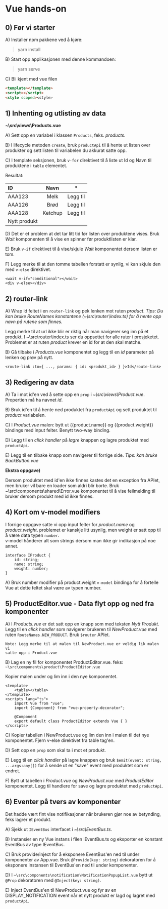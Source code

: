 # Vue hands-on

## 0) Før vi starter

A) Installer npm pakkene ved å kjøre:

> yarn install 

B) Start opp applikasjonen med denne kommandoen:

> yarn serve

C) Bli kjent med vue filen 

```html
<template></template>
<script></script>
<style scoped><style>
```

## 1) Inhenting og utlisting av data 

**~\src\views\Products.vue**

A) Sett opp en variabel i klassen `Products`, feks. _products_.

B) I lifecycle metoden `create`, bruk `productApi` til å hente 
ut listen over produkter og sett listen til variabelen du akkurat satte opp. 

C) I template seksjonen, bruk `v-for` direktivet til å liste ut 
Id og Navn til produktene i `table` elementet.

Resultat:

| ID      | Navn        | *           
|:--------|:-----------:|----------   
| AAA123  | Melk        | Legg til     
| AAA126  | Brød        | Legg til
| AAA128  | Ketchup     | Legg til
| Nytt produkt ||

D)  Det er et problem at det tar litt tid før listen over produktene vises.
    Bruk _Wait_ komponenten til å vise en spinner før produktlisten er klar.

E)  Bruk `v-if` direktivet til å vise/skjule _Wait_ komponentet dersom listen er tom.

F)  Legg merke til at den tomme tabellen forstatt er synlig, vi kan skjule den med `v-else`
    direktivet.
    
```
<wait v-if="conditional"></wait>
<div v-else></div>
```

## 2) router-link

A)  Wrap id feltet i en `router-link` og pek lenken mot ruten _product_. 
    _Tips: Du kan bruke RouteNames konstantene (~\src\router\index.ts) for å hente opp navn på rutene som finnes._ 

Legg merke til at url ikke blir er riktig når man navigerer seg inn på et produkt. 
I ~\src\router\index.ts ser du oppsettet for alle ruter i prosjeketet. 
Problemet er at ruten _product_ krever en id for at den skal matche. 

B)  Gå tilbake i _Products.vue_ komponentet og legg til en _id_ parameter på lenken og
    prøv på nytt.
 
```
<route-link :to={ ..., params: { id: <produkt_id> } }>Id</route-link>
```

## 3) Redigering av data

A)  Ta i mot id'en ved å sette opp en `prop` i _~\src\views\Product.vue_. 
    Propertien må ha navnet _id_.
    
B)  Bruk id'en til å hente ned produktet fra `productApi` og sett produktet til 
    _product_ variabelen.

C)  I _Product.vue_ malen: bytt ut {{product.name}} og {{product.weight}} bindings med input 
    felter. Benytt two-way binding.
    
D)  Legg til en _click handler_ på _lagre_ knappen og lagre produktet med `productApi`. 

E)  Legg til en tilbake knapp som navigerer til forrige side.
    _Tips: kan bruke BackButton.vue_ 

**Ekstra oppgave)**

Dersom produktet med id'en ikke finnes kastes det en exception fra APIet, men bruker vil bare
en loader som aldri blir borte. 
Bruk ~\src\components\shared\Error.vue komponentet til å vise feilmelding til bruker dersom produkt med id ikke finnes.

## 4) Kort om v-model modifiers

I forrige oppgave satte vi opp input felter for _product.name_ og _product.weight_.
problemet er kanskje litt usynlig, men weight er satt opp til å være data typen `number`.  
v-model hånderer alt som strings dersom man ikke gir indikasjon på noe annet.
    
```
interface IProduct {
    id: string;
    name: string;
    weight: number;
}
```

A)  Bruk number modifier på product.weight `v-model` bindinga for å fortelle Vue 
    at dette feltet skal være av typen number.
## 5) ProductEditor.vue - Data flyt opp og ned fra komponenter

A)  I _Products.vue_ er det satt opp en knapp som med teksten _Nytt Produkt_.
    Legg til en _click handler_ som navigerer brukeren til _NewProduct.vue_ med ruten 
    `RouteNames.NEW_PRODUCT`. Bruk `$router` APIet.
        
    Note: Legg merke til at malen til NewProduct.vue er veldig lik malen vi 
    satte opp i Product.vue
        
B)  Lag en ny fil for komponentet ProductEditor.vue. feks: `~\src\components\product\ProductEditor.vue`

Kopier malen under og lim inn i den nye komponentet. 
```
<template>
    <table></table>
</template>
<scripts lang="ts">
    import Vue from "vue";
    import {Component} from "vue-property-decorator";
    
    @Component
    export default class ProductEditor extends Vue { }
</scripts>
```

C)  Kopier tabellen i NewProduct.vue og lim den inn i malen til det nye komponentet. Fjern
    v-else direktivet fra table tag'en.
    
D)  Sett opp en `prop` som skal ta i mot et produkt. 

E)  Legg til en _click handler_ på lagre knappen og bruk `$emit(event: string, ...args:any[])` for å sende ut en 
    "save" event med produktet som er endret. 

F)  Bytt ut tabellen i _Product.vue_ og _NewProduct.vue_ med _ProductEditor_ komponentet. 
    Legg til handlere for save og lagre produktet med `productApi`.
    
## 6) Eventer på tvers av komponenter

Det hadde vært fint vise notifikasjoner når brukeren gjør noe av betynding, feks lagrer et produkt. 

A)  Sjekk ut `IEventBus` interfacet i _~\src\EventBus.ts_.

B)  Instansier en ny Vue instans i filen IEventBus.ts og eksporter en konstant EventBus av type IEventBus.

C)  Bruk provide/inject for å eksponere EventBus'en ned til under komponenter av App.vue.
    Bruk `@Provide(key: string)` dekoratoren for å eksponere instansen til EventBus'en ned 
    til under komponenter.
    
D)  I `~\src\components\notification\NotificationPopupList.vue` bytt ut `@Prop` dekoratoren med 
    `@Inject(key: string)`.
    
E)  Inject EventBus'en til NewProduct.vue og fyr av en DISPLAY_NOTIFICATION event når et nytt 
    produkt er lagd og lagret med `productApi`.   
    
